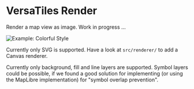 # VersaTiles Render

Render a map view as image. Work in progress ...

![Example: Colorful Style](docs/demo.svg)

Currently only SVG is supported. Have a look at `src/renderer/` to add a Canvas renderer.

Currently only background, fill and line layers are supported. Symbol layers could be possible, if we found a good solution for implementing (or using the MapLibre implementation) for "symbol overlap prevention".


